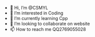 - 👋 Hi, I’m @CSMYL
- 👀 I’m interested in Coding
- 🌱 I’m currently learning Cpp
- 💞️ I’m looking to collaborate on website
- 📫 How to reach me QQ2769055028

<!---
CSMYL/CSMYL is a ✨ special ✨ repository because its `README.md` (this file) appears on your GitHub profile.
You can click the Preview link to take a look at your changes.
--->
